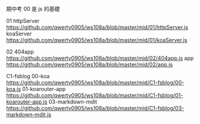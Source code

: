 期中考
00 是 js 的基礎

01
httpServer
https://github.com/qwerty0905/ws108a/blob/master/mid/01/httpServer.js
koaServer
https://github.com/qwerty0905/ws108a/blob/master/mid/01/koaServer.js 

02
404app
https://github.com/qwerty0905/ws108a/blob/master/mid/02/404app.js
app
https://github.com/qwerty0905/ws108a/blob/master/mid/02/app.js

C1-fsblog
00-koa
https://github.com/qwerty0905/ws108a/blob/master/mid/C1-fsblog/00-koa.js
01-koarouter-app
https://github.com/qwerty0905/ws108a/blob/master/mid/C1-fsblog/01-koarouter-app.js
03-markdown-mdit
https://github.com/qwerty0905/ws108a/blob/master/mid/C1-fsblog/03-markdown-mdit.js
